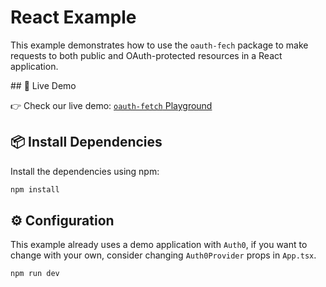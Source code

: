 # React Example

This example demonstrates how to use the `oauth-fech` package to make requests to both public and OAuth-protected resources in a React application.

## 🚀 Live Demo

👉 Check our live demo: [`oauth-fetch` Playground](https://oauth-fech.oauthlabs.com)

## 📦 Install Dependencies

Install the dependencies using npm:

```bash
npm install
```

## ⚙️ Configuration

This example already uses a demo application with `Auth0`, if you want to change with your own, consider changing `Auth0Provider` props in `App.tsx`.

```bash
npm run dev
``` 